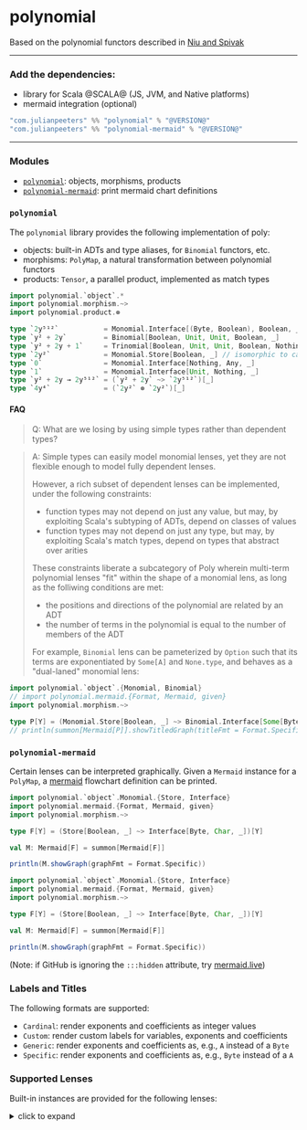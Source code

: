 # polynomial

Based on the polynomial functors described in [Niu and Spivak](https://topos.site/poly-book.pdf)

---

### Add the dependencies:
 - library for Scala @SCALA@ (JS, JVM, and Native platforms)
 - mermaid integration (optional)
 
```scala
"com.julianpeeters" %% "polynomial" % "@VERSION@" 
"com.julianpeeters" %% "polynomial-mermaid" % "@VERSION@"
```

---

### Modules
 - [`polynomial`](#polynomial-1): objects, morphisms, products
 - [`polynomial-mermaid`](#polynomial-mermaid): print mermaid chart definitions

### `polynomial`

The `polynomial` library provides the following implementation of poly:
 - objects: built-in ADTs and type aliases, for `Binomial` functors, etc.
 - morphisms: `PolyMap`, a natural transformation between polynomial functors
 - products: `Tensor`, a parallel product, implemented as match types

```scala mdoc
import polynomial.`object`.*
import polynomial.morphism.~>
import polynomial.product.⊗

type `2y⁵¹²`           = Monomial.Interface[(Byte, Boolean), Boolean, _]
type `y² + 2y`         = Binomial[Boolean, Unit, Unit, Boolean, _]
type `y² + 2y + 1`     = Trinomial[Boolean, Unit, Unit, Boolean, Nothing, Unit, _]
type `2y²`             = Monomial.Store[Boolean, _] // isomorphic to cats.data.Store
type `0`               = Monomial.Interface[Nothing, Any, _]
type `1`               = Monomial.Interface[Unit, Nothing, _]
type `y² + 2y → 2y⁵¹²` = (`y² + 2y` ~> `2y⁵¹²`)[_]
type `4y⁴`             = (`2y²` ⊗ `2y²`)[_]
```

#### FAQ

>Q: What are we losing by using simple types rather than dependent types?

>A: Simple types can easily model monomial lenses, yet they are not flexible
>enough to model fully dependent lenses.
>
>However, a rich subset of dependent lenses can be implemented, under the
>following constraints:
> - function types may not depend on just any value, but may, by exploiting Scala's subtyping of ADTs, depend on classes of values
> - function types may not depend on just any type, but may, by exploiting Scala's match types, depend on types that abstract over arities
>
>These constraints liberate a subcategory of Poly wherein multi-term
>polynomial lenses "fit" within the shape of a monomial lens, as long as the
>folliwing conditions are met:
> - the positions and directions of the polynomial are related by an ADT
> - the number of terms in the polynomial is equal to the number of members of the ADT
>
>For example, `Binomial` lens can be pameterized by `Option` such that its
>terms are exponentiated by `Some[A]` and `None.type`, and behaves as a
>"dual-laned" monomial lens:
>

```scala mdoc:reset:passthrough
import polynomial.`object`.{Monomial, Binomial}
// import polynomial.mermaid.{Format, Mermaid, given}
import polynomial.morphism.~>

type P[Y] = (Monomial.Store[Boolean, _] ~> Binomial.Interface[Some[Byte], None.type, None.type, Some[String], _])[Y]
// println(summon[Mermaid[P]].showTitledGraph(titleFmt = Format.Specific, graphFmt = Format.Specific))
```

### `polynomial-mermaid`

Certain lenses can be interpreted graphically. Given a `Mermaid` instance for a
`PolyMap`, a [mermaid](https://mermaid.js.org/intro/) flowchart definition can be printed.

```scala mdoc:reset
import polynomial.`object`.Monomial.{Store, Interface}
import polynomial.mermaid.{Format, Mermaid, given}
import polynomial.morphism.~>

type F[Y] = (Store[Boolean, _] ~> Interface[Byte, Char, _])[Y]

val M: Mermaid[F] = summon[Mermaid[F]]

println(M.showGraph(graphFmt = Format.Specific))
```

```scala mdoc:reset:passthrough
import polynomial.`object`.Monomial.{Store, Interface}
import polynomial.mermaid.{Format, Mermaid, given}
import polynomial.morphism.~>

type F[Y] = (Store[Boolean, _] ~> Interface[Byte, Char, _])[Y]

val M: Mermaid[F] = summon[Mermaid[F]]

println(M.showGraph(graphFmt = Format.Specific))
```
(Note: if GitHub is ignoring the `:::hidden` attribute, try [mermaid.live](https://mermaid.live/))

### Labels and Titles

The following formats are supported:
 - `Cardinal`: render exponents and coefficients as integer values
 - `Custom`: render custom labels for variables, exponents and coefficients
 - `Generic`: render exponents and coefficients as, e.g., `A` instead of a `Byte`
 - `Specific`: render exponents and coefficients as, e.g., `Byte` instead of a `A`

### Supported Lenses

Built-in instances are provided for the following lenses:

<details><summary>click to expand</summary>

##### Example: monomial state lens `Store[S, _] ~> Interface[A, B, _]`
```scala mdoc:reset:passthrough
import polynomial.`object`.Monomial.{Store, Interface}
import polynomial.mermaid.{Format, Mermaid, given}
import polynomial.morphism.~>

type P[Y] = (Store[Boolean, _] ~> Interface[Byte, Char, _])[Y]
println(summon[Mermaid[P]].showGraph(graphFmt = Format.Specific))
```

##### Example: monomial lens `Interface[A1, B1, _] ~> Interface[A2, B2, _]`
```scala mdoc:reset:passthrough
import polynomial.`object`.Monomial.Interface
import polynomial.mermaid.{Format, Mermaid, given}
import polynomial.morphism.~>

type P[Y] = (Interface[Byte, Byte, _] ~> Interface[Byte, Char, _])[Y]
println(summon[Mermaid[P]].showGraph(graphFmt = Format.Specific))
```

##### Example: binomial state lens `Store[S, _] ~> Interface[A1, B1, A2, B2, _]`
```scala mdoc:reset:passthrough
import polynomial.`object`.{Monomial, Binomial}
// import polynomial.mermaid.{Format, Mermaid, given}
import polynomial.morphism.~>

type P[Y] = (Monomial.Store[Boolean, _] ~> Binomial.Interface[Some[Byte], None.type, None.type, Some[String], _])[Y]
// println(summon[Mermaid[P]].showTitledGraph(titleFmt = Format.Generic, graphFmt = Format.Generic))
```




```scala mdoc:reset:passthrough
import polynomial.`object`.Monomial
// import polynomial.mermaid.{Format, Mermaid, given}
import polynomial.morphism.~>
import polynomial.product.⊗

type Plant[Y]      = Monomial.Interface[(Byte, Boolean), Char, Y]
type Controller[Y] = Monomial.Interface[Char, Boolean, Y]
type System[Y]     = Monomial.Interface[Byte, Boolean, Y]
type ω[Y] = ((Plant ⊗ Controller) ~> System)[Y]

// println(summon[Mermaid[ω]].showTitledGraph(titleFmt = Format.Generic, graphFmt = Format.Generic))
```

</details>